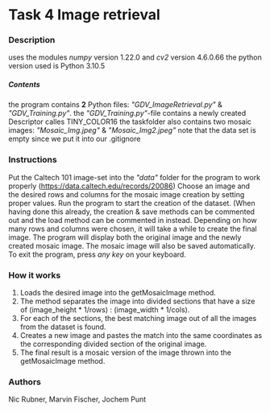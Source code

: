 # Task 4 Image retrieval
### Description
uses the modules *numpy* version 1.22.0 and *cv2* version 4.6.0.66 
the python version used is Python 3.10.5
##### Contents
the program contains **2** Python files: *"GDV_ImageRetrieval.py"* & *"GDV_Training.py"*.
the *"GDV_Training.py"*-file contains a newly created Descriptor calles TINY_COLOR16
the taskfolder also contains two mosaic images: *"Mosaic_Img.jpeg"* & *"Mosaic_Img2.jpeg"*
note that the data set is empty since we put it into our .gitignore
### Instructions
Put the Caltech 101 image-set into the *"data"* folder for the program to work properly (https://data.caltech.edu/records/20086)
Choose an image and the desired rows and columns for the mosaic image creation by setting proper values.
Run the program to start the creation of the dataset. (When having done this already, the creation & save methods can be commented out and the load method can be commented in instead.
Depending on how many rows and columns were chosen, it will take a while to create the final image.
The program will display both the original image and the newly created mosaic image.
The mosaic image will also be saved automatically.
To exit the program, press *any key* on your keyboard.
### How it works
1. Loads the desired image into the getMosaicImage method.
2. The method separates the image into divided sections that have a size of (image_height * 1/rows) : (image_width * 1/cols). 
3. For each of the sections, the best matching image out of all the images from the dataset is found.
4. Creates a new image and pastes the match into the same coordinates as the corresponding divided section of the original image.
5. The final result is a mosaic version of the image thrown into the getMosaicImage method.

### Authors
Nic Rubner, Marvin Fischer, Jochem Punt
